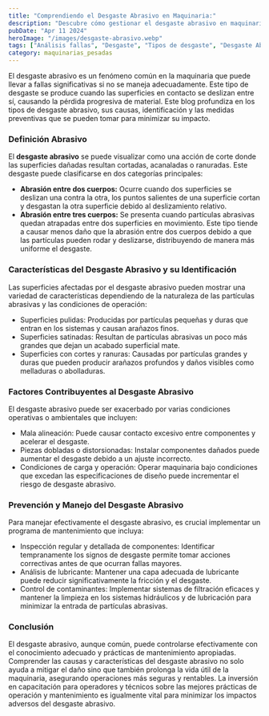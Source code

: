 ```yaml
---
title: "Comprendiendo el Desgaste Abrasivo en Maquinaria:"
description: "Descubre cómo gestionar el desgaste abrasivo en maquinaria para prevenir fallas y extender la vida útil del equipo."
pubDate: "Apr 11 2024"
heroImage: "/images/desgaste-abrasivo.webp"
tags: ["Análisis fallas", "Desgaste", "Tipos de desgaste", "Desgaste Abrasivo"]
category: maquinarias_pesadas
---
```


El desgaste abrasivo es un fenómeno común en la maquinaria que puede llevar a fallas significativas si no se maneja adecuadamente. Este tipo de desgaste se produce cuando las superficies en contacto se deslizan entre sí, causando la pérdida progresiva de material. Este blog profundiza en los tipos de desgaste abrasivo, sus causas, identificación y las medidas preventivas que se pueden tomar para minimizar su impacto.

### Definición Abrasivo

El **desgaste abrasivo** se puede visualizar como una acción de corte donde las superficies dañadas resultan cortadas, acanaladas o ranuradas. Este desgaste puede clasificarse en dos categorías principales:

- **Abrasión entre dos cuerpos:** Ocurre cuando dos superficies se deslizan una contra la otra, los puntos salientes de una superficie cortan y desgastan la otra superficie debido al deslizamiento relativo.
- **Abrasión entre tres cuerpos:** Se presenta cuando partículas abrasivas quedan atrapadas entre dos superficies en movimiento. Este tipo tiende a causar menos daño que la abrasión entre dos cuerpos debido a que las partículas pueden rodar y deslizarse, distribuyendo de manera más uniforme el desgaste.

### Características del Desgaste Abrasivo y su Identificación

Las superficies afectadas por el desgaste abrasivo pueden mostrar una variedad de características dependiendo de la naturaleza de las partículas abrasivas y las condiciones de operación:

- Superficies pulidas: Producidas por partículas pequeñas y duras que entran en los sistemas y causan arañazos finos.
- Superficies satinadas: Resultan de partículas abrasivas un poco más grandes que dejan un acabado superficial mate.
- Superficies con cortes y ranuras: Causadas por partículas grandes y duras que pueden producir arañazos profundos y daños visibles como melladuras o abolladuras.

### Factores Contribuyentes al Desgaste Abrasivo

El desgaste abrasivo puede ser exacerbado por varias condiciones operativas o ambientales que incluyen:

- Mala alineación: Puede causar contacto excesivo entre componentes y acelerar el desgaste.
- Piezas dobladas o distorsionadas: Instalar componentes dañados puede aumentar el desgaste debido a un ajuste incorrecto.
- Condiciones de carga y operación: Operar maquinaria bajo condiciones que excedan las especificaciones de diseño puede incrementar el riesgo de desgaste abrasivo.

### Prevención y Manejo del Desgaste Abrasivo

Para manejar efectivamente el desgaste abrasivo, es crucial implementar un programa de mantenimiento que incluya:

- Inspección regular y detallada de componentes: Identificar tempranamente los signos de desgaste permite tomar acciones correctivas antes de que ocurran fallas mayores.
- Análisis de lubricante: Mantener una capa adecuada de lubricante puede reducir significativamente la fricción y el desgaste.
- Control de contaminantes: Implementar sistemas de filtración eficaces y mantener la limpieza en los sistemas hidráulicos y de lubricación para minimizar la entrada de partículas abrasivas.

### Conclusión

El desgaste abrasivo, aunque común, puede controlarse efectivamente con el conocimiento adecuado y prácticas de mantenimiento apropiadas. Comprender las causas y características del desgaste abrasivo no solo ayuda a mitigar el daño sino que también prolonga la vida útil de la maquinaria, asegurando operaciones más seguras y rentables. La inversión en capacitación para operadores y técnicos sobre las mejores prácticas de operación y mantenimiento es igualmente vital para minimizar los impactos adversos del desgaste abrasivo.
